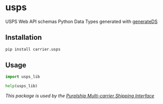 # usps

USPS Web API schemas Python Data Types generated with [generateDS](http://www.davekuhlman.org/generateDS.html)

## Installation

```bash
pip install carrier.usps
```

## Usage

```python
import usps_lib

help(usps_lib)
```

*This package is used by the [Purplship Multi-carrier Shipping Interface](https://github.com/PurplShip/karrio)*
